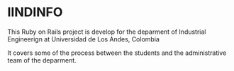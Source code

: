 # IINDINFO

This Ruby on Rails project is develop for the deparment of Industrial Engineerign at Universidad de Los Andes, Colombia

It covers some of the process between the students and the administrative team of the deparment.
